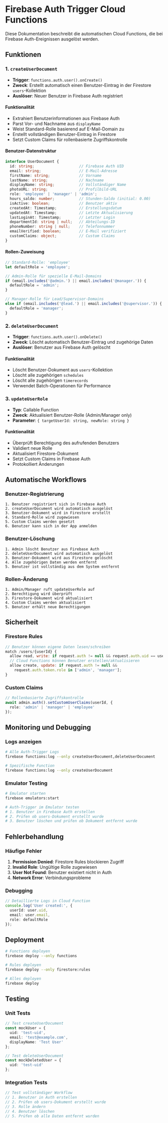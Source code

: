 # Firebase Auth Trigger Cloud Functions

Diese Dokumentation beschreibt die automatischen Cloud Functions, die bei Firebase Auth-Ereignissen ausgelöst werden.

## Funktionen

### 1. `createUserDocument`
- **Trigger**: `functions.auth.user().onCreate()`
- **Zweck**: Erstellt automatisch einen Benutzer-Eintrag in der Firestore `users`-Kollektion
- **Auslöser**: Neuer Benutzer in Firebase Auth registriert

#### Funktionalität
- Extrahiert Benutzerinformationen aus Firebase Auth
- Parst Vor- und Nachname aus `displayName`
- Weist Standard-Rolle basierend auf E-Mail-Domain zu
- Erstellt vollständigen Benutzer-Eintrag in Firestore
- Setzt Custom Claims für rollenbasierte Zugriffskontrolle

#### Benutzer-Datenstruktur
```typescript
interface UserDocument {
  id: string;                    // Firebase Auth UID
  email: string;                 // E-Mail-Adresse
  firstName: string;             // Vorname
  lastName: string;              // Nachname
  displayName: string;           // Vollständiger Name
  photoURL: string;              // Profilbild-URL
  role: 'employee' | 'manager' | 'admin';
  hours_saldo: number;           // Stunden-Saldo (initial: 0.00)
  isActive: boolean;             // Benutzer aktiv
  createdAt: Timestamp;          // Erstellungsdatum
  updatedAt: Timestamp;          // Letzte Aktualisierung
  lastLoginAt: Timestamp;        // Letzter Login
  departmentId: string | null;   // Abteilungs-ID
  phoneNumber: string | null;    // Telefonnummer
  emailVerified: boolean;        // E-Mail verifiziert
  customClaims: object;          // Custom Claims
}
```

#### Rollen-Zuweisung
```typescript
// Standard-Rolle: 'employee'
let defaultRole = 'employee';

// Admin-Rolle für spezielle E-Mail-Domains
if (email.includes('@admin.') || email.includes('@manager.')) {
  defaultRole = 'admin';
}

// Manager-Rolle für Lead/Supervisor-Domains
else if (email.includes('@lead.') || email.includes('@supervisor.')) {
  defaultRole = 'manager';
}
```

### 2. `deleteUserDocument`
- **Trigger**: `functions.auth.user().onDelete()`
- **Zweck**: Löscht automatisch Benutzer-Eintrag und zugehörige Daten
- **Auslöser**: Benutzer aus Firebase Auth gelöscht

#### Funktionalität
- Löscht Benutzer-Dokument aus `users`-Kollektion
- Löscht alle zugehörigen `schedules`
- Löscht alle zugehörigen `timerecords`
- Verwendet Batch-Operationen für Performance

### 3. `updateUserRole`
- **Typ**: Callable Function
- **Zweck**: Aktualisiert Benutzer-Rolle (Admin/Manager only)
- **Parameter**: `{ targetUserId: string, newRole: string }`

#### Funktionalität
- Überprüft Berechtigung des aufrufenden Benutzers
- Validiert neue Rolle
- Aktualisiert Firestore-Dokument
- Setzt Custom Claims in Firebase Auth
- Protokolliert Änderungen

## Automatische Workflows

### Benutzer-Registrierung
```
1. Benutzer registriert sich in Firebase Auth
2. createUserDocument wird automatisch ausgelöst
3. Benutzer-Dokument wird in Firestore erstellt
4. Standard-Rolle wird zugewiesen
5. Custom Claims werden gesetzt
6. Benutzer kann sich in der App anmelden
```

### Benutzer-Löschung
```
1. Admin löscht Benutzer aus Firebase Auth
2. deleteUserDocument wird automatisch ausgelöst
3. Benutzer-Dokument wird aus Firestore gelöscht
4. Alle zugehörigen Daten werden entfernt
5. Benutzer ist vollständig aus dem System entfernt
```

### Rollen-Änderung
```
1. Admin/Manager ruft updateUserRole auf
2. Berechtigung wird überprüft
3. Firestore-Dokument wird aktualisiert
4. Custom Claims werden aktualisiert
5. Benutzer erhält neue Berechtigungen
```

## Sicherheit

### Firestore Rules
```javascript
// Benutzer können eigene Daten lesen/schreiben
match /users/{userId} {
  allow read, write: if request.auth != null && request.auth.uid == userId;
  // Cloud Functions können Benutzer erstellen/aktualisieren
  allow create, update: if request.auth != null && 
    request.auth.token.role in ['admin', 'manager'];
}
```

### Custom Claims
```typescript
// Rollenbasierte Zugriffskontrolle
await admin.auth().setCustomUserClaims(userId, {
  role: 'admin' | 'manager' | 'employee'
});
```

## Monitoring und Debugging

### Logs anzeigen
```bash
# Alle Auth-Trigger Logs
firebase functions:log --only createUserDocument,deleteUserDocument

# Spezifische Function
firebase functions:log --only createUserDocument
```

### Emulator Testing
```bash
# Emulator starten
firebase emulators:start

# Auth-Trigger im Emulator testen
# 1. Benutzer in Firebase Auth erstellen
# 2. Prüfen ob users-Dokument erstellt wurde
# 3. Benutzer löschen und prüfen ob Dokument entfernt wurde
```

## Fehlerbehandlung

### Häufige Fehler
1. **Permission Denied**: Firestore Rules blockieren Zugriff
2. **Invalid Role**: Ungültige Rolle zugewiesen
3. **User Not Found**: Benutzer existiert nicht in Auth
4. **Network Error**: Verbindungsprobleme

### Debugging
```typescript
// Detaillierte Logs in Cloud Function
console.log('User created:', {
  userId: user.uid,
  email: user.email,
  role: defaultRole
});
```

## Deployment

```bash
# Functions deployen
firebase deploy --only functions

# Rules deployen
firebase deploy --only firestore:rules

# Alles deployen
firebase deploy
```

## Testing

### Unit Tests
```typescript
// Test createUserDocument
const mockUser = {
  uid: 'test-uid',
  email: 'test@example.com',
  displayName: 'Test User'
};

// Test deleteUserDocument
const mockDeletedUser = {
  uid: 'test-uid'
};
```

### Integration Tests
```typescript
// Test vollständiger Workflow
// 1. Benutzer in Auth erstellen
// 2. Prüfen ob users-Dokument erstellt wurde
// 3. Rolle ändern
// 4. Benutzer löschen
// 5. Prüfen ob alle Daten entfernt wurden
```
